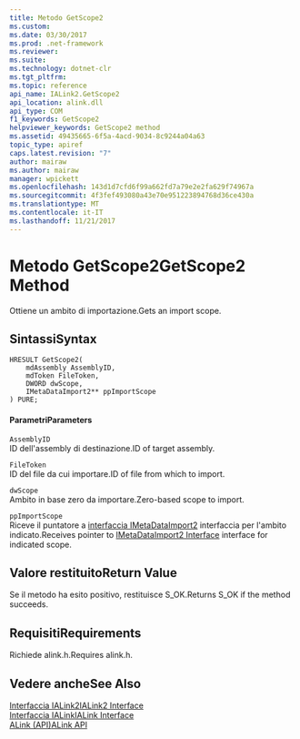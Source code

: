```yaml
---
title: Metodo GetScope2
ms.custom: 
ms.date: 03/30/2017
ms.prod: .net-framework
ms.reviewer: 
ms.suite: 
ms.technology: dotnet-clr
ms.tgt_pltfrm: 
ms.topic: reference
api_name: IALink2.GetScope2
api_location: alink.dll
api_type: COM
f1_keywords: GetScope2
helpviewer_keywords: GetScope2 method
ms.assetid: 49435665-6f5a-4acd-9034-8c9244a04a63
topic_type: apiref
caps.latest.revision: "7"
author: mairaw
ms.author: mairaw
manager: wpickett
ms.openlocfilehash: 143d1d7cfd6f99a662fd7a79e2e2fa629f74967a
ms.sourcegitcommit: 4f3fef493080a43e70e951223894768d36ce430a
ms.translationtype: MT
ms.contentlocale: it-IT
ms.lasthandoff: 11/21/2017
---
```

# <a name="getscope2-method"></a><span data-ttu-id="50444-102">Metodo GetScope2</span><span class="sxs-lookup"><span data-stu-id="50444-102">GetScope2 Method</span></span>
<span data-ttu-id="50444-103">Ottiene un ambito di importazione.</span><span class="sxs-lookup"><span data-stu-id="50444-103">Gets an import scope.</span></span>  
  
## <a name="syntax"></a><span data-ttu-id="50444-104">Sintassi</span><span class="sxs-lookup"><span data-stu-id="50444-104">Syntax</span></span>  
  
```  
HRESULT GetScope2(  
    mdAssembly AssemblyID,  
    mdToken FileToken,  
    DWORD dwScope,  
    IMetaDataImport2** ppImportScope  
) PURE;   
```  
  
#### <a name="parameters"></a><span data-ttu-id="50444-105">Parametri</span><span class="sxs-lookup"><span data-stu-id="50444-105">Parameters</span></span>  
 `AssemblyID`  
 <span data-ttu-id="50444-106">ID dell'assembly di destinazione.</span><span class="sxs-lookup"><span data-stu-id="50444-106">ID of target assembly.</span></span>  
  
 `FileToken`  
 <span data-ttu-id="50444-107">ID del file da cui importare.</span><span class="sxs-lookup"><span data-stu-id="50444-107">ID of file from which to import.</span></span>  
  
 `dwScope`  
 <span data-ttu-id="50444-108">Ambito in base zero da importare.</span><span class="sxs-lookup"><span data-stu-id="50444-108">Zero-based scope to import.</span></span>  
  
 `ppImportScope`  
 <span data-ttu-id="50444-109">Riceve il puntatore a [interfaccia IMetaDataImport2](../../../../docs/framework/unmanaged-api/metadata/imetadataimport2-interface.md) interfaccia per l'ambito indicato.</span><span class="sxs-lookup"><span data-stu-id="50444-109">Receives pointer to [IMetaDataImport2 Interface](../../../../docs/framework/unmanaged-api/metadata/imetadataimport2-interface.md) interface for indicated scope.</span></span>  
  
## <a name="return-value"></a><span data-ttu-id="50444-110">Valore restituito</span><span class="sxs-lookup"><span data-stu-id="50444-110">Return Value</span></span>  
 <span data-ttu-id="50444-111">Se il metodo ha esito positivo, restituisce S_OK.</span><span class="sxs-lookup"><span data-stu-id="50444-111">Returns S_OK if the method succeeds.</span></span>  
  
## <a name="requirements"></a><span data-ttu-id="50444-112">Requisiti</span><span class="sxs-lookup"><span data-stu-id="50444-112">Requirements</span></span>  
 <span data-ttu-id="50444-113">Richiede alink.h.</span><span class="sxs-lookup"><span data-stu-id="50444-113">Requires alink.h.</span></span>  
  
## <a name="see-also"></a><span data-ttu-id="50444-114">Vedere anche</span><span class="sxs-lookup"><span data-stu-id="50444-114">See Also</span></span>  
 [<span data-ttu-id="50444-115">Interfaccia IALink2</span><span class="sxs-lookup"><span data-stu-id="50444-115">IALink2 Interface</span></span>](../../../../docs/framework/unmanaged-api/alink/ialink2-interface.md)  
 [<span data-ttu-id="50444-116">Interfaccia IALink</span><span class="sxs-lookup"><span data-stu-id="50444-116">IALink Interface</span></span>](../../../../docs/framework/unmanaged-api/alink/ialink-interface.md)  
 [<span data-ttu-id="50444-117">ALink (API)</span><span class="sxs-lookup"><span data-stu-id="50444-117">ALink API</span></span>](../../../../docs/framework/unmanaged-api/alink/index.md)

